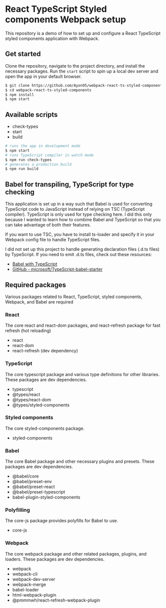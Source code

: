 # React TypeScript Styled components Webpack setup

This repository is a demo of how to set up and configure a React TypeScript styled components application with Webpack.

## Get started

Clone the repository, navigate to the project directory, and install the necessary packages. Run the `start` script to spin up a local dev server and open the app in your default browser.

```bash
$ git clone https://github.com/Ayon95/webpack-react-ts-styled-components.git
$ cd webpack-react-ts-styled-components
$ npm install
$ npm start
```

## Available scripts

- check-types
- start
- build

```bash
# runs the app in development mode
$ npm start
# runs TypeScript compiler in watch mode
$ npm run check-types
# generates a production build
$ npm run build
```

## Babel for transpiling, TypeScript for type checking

This application is set up in a way such that Babel is used for converting TypeScript code to JavaScript instead of relying on TSC (TypeScript compiler). TypeScript is only used for type checking here. I did this only because I wanted to learn how to combine Babel and TypeScript so that you can take advantage of both their features.

If you want to use TSC, you have to install ts-loader and specify it in your Webpack config file to handle TypeScript files.

I did not set up this project to handle generating declaration files (.d.ts files) by TypeScript. If you need to emit .d.ts files, check out these resources:

- [Babel with TypeScript](https://www.typescriptlang.org/docs/handbook/babel-with-typescript.html)
- [GitHub - microsoft/TypeScript-babel-starter](https://github.com/microsoft/TypeScript-Babel-Starter)

## Required packages

Various packages related to React, TypeScript, styled components, Webpack, and Babel are required

### React

The core react and react-dom packages, and react-refresh package for fast refresh (hot reloading)

- react
- react-dom
- react-refresh (dev dependency)

### TypeScript

The core typescript package and various type definitions for other libraries. These packages are dev dependencies.

- typescript
- @types/react
- @types/react-dom
- @types/styled-components

### Styled components

The core styled-components package.

- styled-components

### Babel

The core Babel package and other necessary plugins and presets. These packages are dev dependencies.

- @babel/core
- @babel/preset-env
- @babel/preset-react
- @babel/preset-typescript
- babel-plugin-styled-components

### Polyfilling

The core-js package provides polyfills for Babel to use.

- core-js

### Webpack

The core webpack package and other related packages, plugins, and loaders. These packages are dev dependencies.

- webpack
- webpack-cli
- webpack-dev-server
- webpack-merge
- babel-loader
- html-webpack-plugin
- @pmmmwh/react-refresh-webpack-plugin
